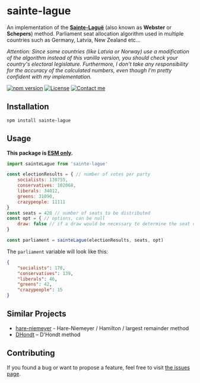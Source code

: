 # sainte-lague

An implementation of the **[Sainte-Laguë](https://en.wikipedia.org/wiki/Webster/Sainte-Lagu%C3%AB_method)** (also known as **Webster** or **Schepers**) method. Parliament seat allocation algorithm used in multiple countries such as Germany, Latvia, New Zealand etc…

*Attention: Since some countries (like Latvia or Norway) use a modification of the algorithm instead of this vanilla version, you should check your country's electoral legislature. Furthermore, I don't take any responsibility for the accuracy of the calculated numbers, even though I'm pretty confident with my implementation.*

[![npm version](https://img.shields.io/npm/v/sainte-lague.svg)](https://www.npmjs.com/package/sainte-lague)
[![License](https://img.shields.io/github/license/juliuste/sainte-lague.svg?style=flat)](license)
[![Contact me](https://img.shields.io/badge/contact-email-turquoise)](mailto:mail@juliustens.eu)

## Installation

```shell
npm install sainte-lague
```

## Usage

**This package is [ESM only](https://gist.github.com/sindresorhus/a39789f98801d908bbc7ff3ecc99d99c).**

```js
import sainteLague from 'sainte-lague'

const electionResults = { // number of votes per party
	socialists: 130755,
	conservatives: 102068,
	liberals: 34012,
	greens: 31090,
	crazypeople: 11111
}
const seats = 420 // number of seats to be distributed
const opt = { // options, can be null
	draw: false // if a draw would be necessary to determine the seat count (e.g. 11 seats and two parties with 100 votes each), the library will throw an error, unless you set draw: true, in which case it will assert the ambiguous seat(s) randomly
}

const parliament = sainteLague(electionResults, seats, opt)
```

The `parliament` variable will look like this:

```json
{
	"socialists": 178,
	"conservatives": 139,
	"liberals": 46,
	"greens": 42,
	"crazypeople": 15
}
```

## Similar Projects

- [hare-niemeyer](https://github.com/juliuste/hare-niemeyer) - Hare-Niemeyer / Hamilton / largest remainder method
- [DHondt](https://github.com/economia/DHondt) – D'Hondt method

## Contributing

If you found a bug or want to propose a feature, feel free to visit [the issues page](https://github.com/juliuste/sainte-lague/issues).
